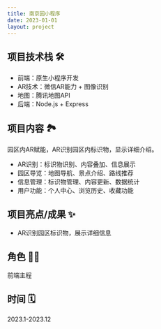 ```yaml
---
title: 南京园小程序
date: 2023-01-01
layout: project
---
```


## 项目技术栈 🛠️

- 前端：原生小程序开发
- AR技术：微信AR能力 + 图像识别
- 地图：腾讯地图API
- 后端：Node.js + Express

## 项目内容 🏞️

园区内AR赋能，AR识别园区内标识物，显示详细介绍。

- AR识别：标识物识别、内容叠加、信息展示
- 园区导览：地图导航、景点介绍、路线推荐
- 信息管理：标识物管理、内容更新、数据统计
- 用户功能：个人中心、浏览历史、收藏功能

## 项目亮点/成果 ✨

- AR识别园区标识物，展示详细信息

## 角色 👨‍💻

前端主程

## 时间 🗓️

2023.1-2023.12
